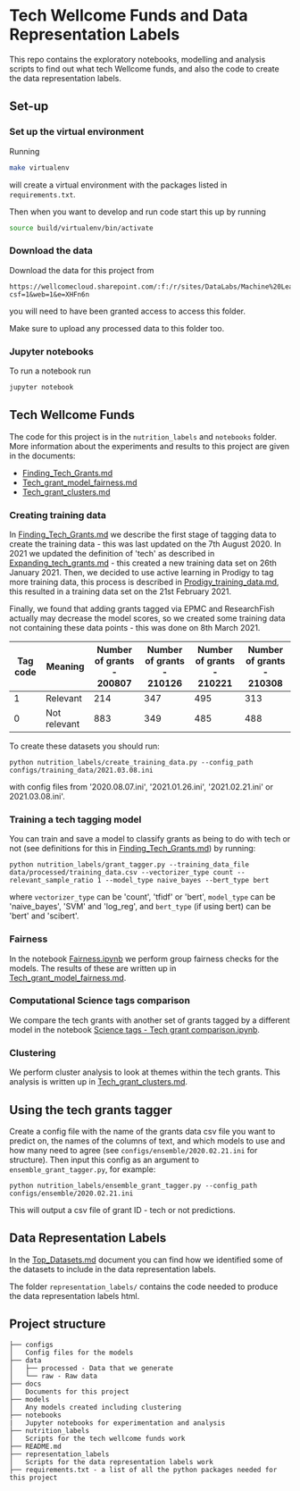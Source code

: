 # Tech Wellcome Funds and Data Representation Labels

This repo contains the exploratory notebooks, modelling and analysis scripts to find out what tech Wellcome funds, and also the code to create the data representation labels.

## Set-up
### Set up the virtual environment

Running
```bash
make virtualenv
```
will create a virtual environment with the packages listed in `requirements.txt`.

Then when you want to develop and run code start this up by running
```bash
source build/virtualenv/bin/activate
```

### Download the data

Download the data for this project from
```
https://wellcomecloud.sharepoint.com/:f:/r/sites/DataLabs/Machine%20Learning/Nutrition%20Labels/data?csf=1&web=1&e=XHFn6n
```
you will need to have been granted access to access this folder.

Make sure to upload any processed data to this folder too.

### Jupyter notebooks

To run a notebook run
```bash
jupyter notebook
```

## Tech Wellcome Funds

The code for this project is in the `nutrition_labels` and `notebooks` folder. More information about the experiments and results to this project are given in the documents:
- [Finding_Tech_Grants.md](docs/Finding_Tech_Grants.md)
- [Tech_grant_model_fairness.md](docs/Tech_grant_model_fairness.md)
- [Tech_grant_clusters.md](docs/Tech_grant_clusters.md)

### Creating training data

In [Finding_Tech_Grants.md](docs/Finding_Tech_Grants.md) we describe the first stage of tagging data to create the training data - this was last updated on the 7th August 2020. In 2021 we updated the definition of 'tech' as described in [Expanding_tech_grants.md](docs/Expanding_tech_grants.md) - this created a new training data set on 26th January 2021. Then, we decided to use active learning in Prodigy to tag more training data, this process is described in [Prodigy_training_data.md](docs/Prodigy_training_data.md), this resulted in a training data set on the 21st February 2021.

Finally, we found that adding grants tagged via EPMC and ResearchFish actually may decrease the model scores, so we created some training data not containing these data points - this was done on 8th March 2021.

| Tag code | Meaning | Number of grants - 200807 | Number of grants - 210126 | Number of grants - 210221 | Number of grants - 210308|
|---|---|--- |--- | --- | --- |
| 1 | Relevant | 214 |347 | 495 | 313 |
| 0 | Not relevant | 883 |349 | 485 | 488 |

To create these datasets you should run:
```
python nutrition_labels/create_training_data.py --config_path configs/training_data/2021.03.08.ini
```
with config files from '2020.08.07.ini', '2021.01.26.ini', '2021.02.21.ini' or 2021.03.08.ini'.


### Training a tech tagging model

You can train and save a model to classify grants as being to do with tech or not (see definitions for this in [Finding_Tech_Grants.md](docs/Finding_Tech_Grants.md)) by running:

```
python nutrition_labels/grant_tagger.py --training_data_file data/processed/training_data.csv --vectorizer_type count --relevant_sample_ratio 1 --model_type naive_bayes --bert_type bert
```

where `vectorizer_type` can be 'count', 'tfidf' or 'bert', `model_type` can be 'naive_bayes', 'SVM' and 'log_reg', and `bert_type` (if using bert) can be 'bert' and 'scibert'.

### Fairness

In the notebook [Fairness.ipynb](notebooks/Fairness.ipynb) we perform group fairness checks for the models. The results of these are written up in [Tech_grant_model_fairness.md](docs/Tech_grant_model_fairness.md).

### Computational Science tags comparison

We compare the tech grants with another set of grants tagged by a different model in the notebook [Science tags - Tech grant comparison.ipynb](notebooks/Science%20tags%20-%20Tech%20grant%20comparison.ipynb").

### Clustering

We perform cluster analysis to look at themes within the tech grants. This analysis is written up in [Tech_grant_clusters.md](docs/Tech_grant_clusters.md).

## Using the tech grants tagger

Create a config file with the name of the grants data csv file you want to predict on, the names of the columns of text, and which models to use and how many need to agree (see `configs/ensemble/2020.02.21.ini` for structure). Then input this config as an argument to `ensemble_grant_tagger.py`, for example:

```
python nutrition_labels/ensemble_grant_tagger.py --config_path configs/ensemble/2020.02.21.ini
```

This will output a csv file of grant ID - tech or not predictions.


## Data Representation Labels

In the [Top_Datasets.md](docs/Top_Datasets.md) document you can find how we identified some of the datasets to include in the data representation labels.

The folder `representation_labels/` contains the code needed to produce the data representation labels html.

## Project structure

```
├── configs            
│   Config files for the models
├── data
│   ├── processed - Data that we generate     
│   └── raw - Raw data                    
├── docs            
│   Documents for this project
├── models            
│   Any models created including clustering
├── notebooks                
|   Jupyter notebooks for experimentation and analysis
├── nutrition_labels
│   Scripts for the tech wellcome funds work
├── README.md
├── representation_labels
│   Scripts for the data representation labels work
├── requirements.txt - a list of all the python packages needed for this project  

```
